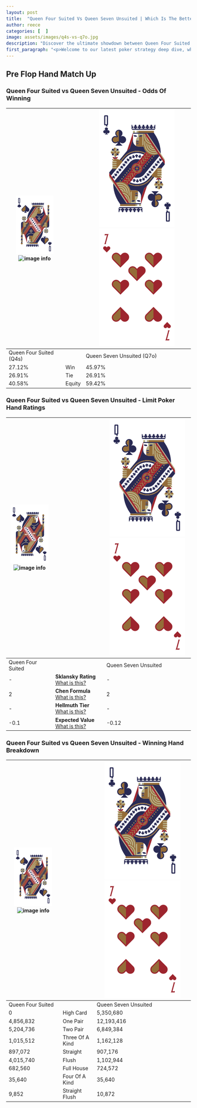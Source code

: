 ```yaml
---
layout: post
title:  "Queen Four Suited Vs Queen Seven Unsuited | Which Is The Better Hand In Poker? A Complete Guide"
author: reece
categories: [  ]
image: assets/images/q4s-vs-q7o.jpg
description: "Discover the ultimate showdown between Queen Four Suited and Queen Seven Unsuited in poker! Uncover the odds, strategies, and scenarios where one hand triumphs over the other. Get ready to up your poker game with this thrilling analysis."
first_paragraph: "<p>Welcome to our latest poker strategy deep dive, where we're pitting two distinct hands against each other in a high-stakes showdown: Queen Four Suited vs Queen Seven Unsuited.</p><p>In the dynamic world of poker, every decision counts, and knowing which hand holds the upper hand is key to your success at the table.</p><p>In this article, we'll dissect these two hands, explore the scenarios where one dominates the other, and equip you with the knowledge to make strategic choices that can tip the odds in your favor.</p><p>Get ready to unravel the intriguing dynamics of these poker hands and elevate your game to new heights.</p>"
---
```




[comment]: # (sp0)

## Pre Flop Hand Match Up

<div class="table hand-ratings" markdown="1"> 



### Queen Four Suited vs Queen Seven Unsuited - Odds Of Winning


    
| ![image info](assets/images/hand1/Q.png) ![image info](assets/images/hand1/4s.png) |  | ![image info](assets/images/hand2/Q.png) ![image info](assets/images/hand2/7o.png) |
| -------- | -------- | -------- |
| Queen Four Suited (Q4s) |  | Queen Seven Unsuited (Q7o) |
| 27.12% | Win | 45.97% |
| 26.91% | Tie | 26.91% |
| 40.58% | Equity | 59.42% |




[comment]: # (sp1)



### Queen Four Suited vs Queen Seven Unsuited - Limit Poker Hand Ratings


    
| ![image info](assets/images/hand1/Q.png) ![image info](assets/images/hand1/4s.png) |  | ![image info](assets/images/hand2/Q.png) ![image info](assets/images/hand2/7o.png) |
| -------- | -------- | -------- |
| Queen Four Suited |  | Queen Seven Unsuited |
| - | **Sklansky Rating** [What is this?](/sklansky-rating-explained) | - |
| 2 | **Chen Formula** [What is this?](/chen-formula-explained) | 2 |
| - | **Hellmuth Tier** [What is this?](/Hellmuth-tier-explained) | - |
| -0.1 | **Expected Value** [What is this?](/expected-value-explained) | -0.12 |




[comment]: # (sp2)



### Queen Four Suited vs Queen Seven Unsuited - Winning Hand Breakdown


    
| ![image info](assets/images/hand1/Q.png) ![image info](assets/images/hand1/4s.png) |  | ![image info](assets/images/hand2/Q.png) ![image info](assets/images/hand2/7o.png) |
| -------- | -------- | -------- |
| Queen Four Suited |  | Queen Seven Unsuited |
| 0 | High Card | 5,350,680 |
| 4,856,832 | One Pair | 12,193,416 |
| 5,204,736 | Two Pair | 6,849,384 |
| 1,015,512 | Three Of A Kind | 1,162,128 |
| 897,072 | Straight | 907,176 |
| 4,015,740 | Flush | 1,102,944 |
| 682,560 | Full House | 724,572 |
| 35,640 | Four Of A Kind | 35,640 |
| 9,852 | Straight Flush | 10,872 |




[comment]: # (sp3)



</div>

[comment]: # (sp4)



[comment]: # (sp5)

